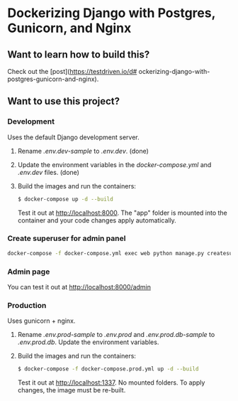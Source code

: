 # Dockerizing Django with Postgres, Gunicorn, and Nginx

## Want to learn how to build this?

Check out the [post](https://testdriven.io/d# ockerizing-django-with-postgres-gunicorn-and-nginx).

## Want to use this project?

### Development

Uses the default Django development server.

1. Rename *.env.dev-sample* to *.env.dev*. (done)
1. Update the environment variables in the *docker-compose.yml* and *.env.dev* files. (done)
1. Build the images and run the containers:

    ```sh
    $ docker-compose up -d --build
    ```

    Test it out at [http://localhost:8000](http://localhost:8000). The "app" folder is mounted into the container and your code changes apply automatically.

### Create superuser for admin panel
```sh
docker-compose -f docker-compose.yml exec web python manage.py createsuperuser
```
### Admin page

You can test it out at [http://localhost:8000/admin](http://localhost:8000/admin)

### Production

Uses gunicorn + nginx.

1. Rename *.env.prod-sample* to *.env.prod* and *.env.prod.db-sample* to *.env.prod.db*. Update the environment variables.
1. Build the images and run the containers:

    ```sh
    $ docker-compose -f docker-compose.prod.yml up -d --build
    ```

    Test it out at [http://localhost:1337](http://localhost:1337). No mounted folders. To apply changes, the image must be re-built.
